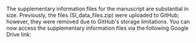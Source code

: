 The supplementary information files for the manuscript are substantial in size. Previously, the files (SI_data_files.zip) were uploaded to GitHub; however, they were removed due to GitHub's storage limitations. You can now access the supplementary information files via the following Google Drive link:
